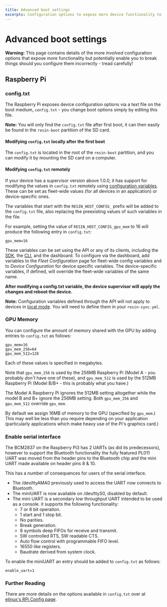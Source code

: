 ```yaml
---
title: Advanced boot settings
excerpts: Configuration options to expose more device functionality to {{ $names.os.lower }}
---
```


# Advanced boot settings

__Warning:__ This page contains details of the more *involved* configuration
options that expose more functionality but potentially enable you to break
things should you configure them incorrectly - tread carefully!

## Raspberry Pi

### config.txt

The Raspberry Pi exposes device configuration options via a text file on the
boot medium, `config.txt` - you change boot options simply by editing this file.

__Note:__ You will only find the `config.txt` file after first boot, it can then easily be found in the `resin-boot` partition of the SD card.

#### Modifying `config.txt` locally after the first boot

The `config.txt` is located in the root of the `resin-boot` partition, and you can modify it by mounting the SD card on a computer.

#### Modifying `config.txt` **remotely**

If your device has a supervisor version above 1.0.0, it has support for modifying the values in `config.txt` remotely using [configuration variables][config-vars]. These can be set as fleet-wide values (for all devices in an application) or device-specific ones.

The variables that start with the `RESIN_HOST_CONFIG_` prefix will be added to the `config.txt` file, also replacing the preexisting values of such variables in the file.

For example, setting the value of `RESIN_HOST_CONFIG_gpu_mem` to 16 will produce the following entry in `config.txt`:

```
gpu_mem=16
```

These variables can be set using the API or any of its clients, including the [SDK][sdk], the [CLI][cli], and the dashboard. To configure via the dashboard, add variables to the *Fleet Configuration* page for fleet-wide config variables and to *Device Configuration* for device specific variables. The device-specific variables, if defined, will override the fleet-wide variables of the same name.

**After modifying a config.txt variable, the device supervisor will apply the changes and reboot the device.**

__Note:__ Configuration variables defined through the API will not apply to devices in [local mode][local-mode]. You will need to define them in your `resin-sync.yml`.

### GPU Memory

You can configure the amount of memory shared with the GPU by adding entries to
`config.txt` as follows:

```
gpu_mem=16
gpu_mem_256=64
gpu_mem_512=128
```

Each of these values is specified in megabytes.

Note that `gpu_mem_256` is used by the 256MB Raspberry Pi (Model A - you
probably *don't* have one of these), and `gpu_mem_512` is used by the 512MB
Raspberry Pi (Model B/B+ - this is probably what you have.)

The Model A Raspberry Pi ignores the 512MB setting altogether while the model B
and B+ ignore the 256MB setting. Both `gpu_mem_256` and `gpu_mem_512` override
`gpu_mem`.

By default we assign 16MB of memory to the GPU (specified by `gpu_mem`.) This
may well be less than you require depending on your application (particularly
applications which make heavy use of the Pi's graphics card.)

### Enable serial interface

The BCM2837 on the Raspberry Pi3 has 2 UARTs (as did its predecessors), however to support the Bluetooth functionality the fully featured PL011 UART was moved from the header pins to the Bluetooth chip and the mini UART made available on header pins 8 & 10.

This has a number of consequences for users of the serial interface.
 - The /dev/ttyAMA0 previously used to access the UART now connects to Bluetooth.
 - The miniUART is now available on /dev/ttyS0, disabled by default.
 - The mini UART is a secondary low throughput UART intended to be used as a console. it supports the following functionality:
    - 7 or 8 bit operation.
    - 1 start and 1 stop bit.
    - No parities.
    - Break generation.
    - 8 symbols deep FIFOs for receive and transmit.
    - SW controlled RTS, SW readable CTS.
    - Auto flow control with programmable FIFO level.
    - 16550 like registers.
    - Baudrate derived from system clock.

To enable the miniUART an entry should be added to `config.txt` as follows:
```
enable_uart=1
```

### Further Reading

There are more details on the options available in `config.txt` over at
[elinux's RPi Config page][elinux].

[elinux]:http://elinux.org/RPiconfig
[config-vars]:/learn/manage/configuration
[sdk]:/reference/sdk/node-sdk
[cli]:/reference/cli
[local-mode]:/learn/develop/local-mode
